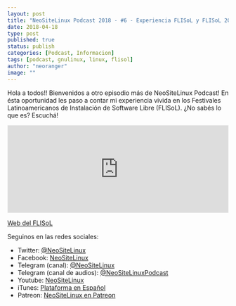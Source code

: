 ```yaml
---
layout: post
title: "NeoSiteLinux Podcast 2018 - #6 - Experiencia FLISoL y FLISoL 2018"
date: 2018-04-18
type: post
published: true
status: publish
categories: [Podcast, Informacion]
tags: [podcast, gnulinux, linux, flisol]
author: "neoranger"
image: ""
---
```


Hola a todos!! Bienvenidos a otro episodio más de NeoSiteLinux Podcast! En ésta oportunidad les paso a contar mi experiencia vivida en los Festivales Latinoamericanos de Instalación de Software Libre (FLISoL). ¿No sabés lo que es? Escuchá!

<iframe id='audio_25482263' frameborder='0' allowfullscreen='' scrolling='no' height='200' style='border:1px solid #EEE; box-sizing:border-box; width:100%;' src="https://ar.ivoox.com/es/player_ej_25482263_4_1.html?c1=ff6600"></iframe>

[Web del FLISoL](http://www.flisol.info)


Seguinos en las redes sociales:
* Twitter: [@NeoSiteLinux](https://twitter.com/neositelinux)
* Facebook: [NeoSiteLinux](https://facebook.com/neositelinux)
* Telegram (canal): [@NeoSiteLinux](https://t.me/neositelinux)
* Telegram (canal de audios): [@NeoSiteLinuxPodcast](https://t.me/neositelinuxpodcast)
* Youtube: [NeoSiteLinux](https://www.youtube.com/user/neositelinux)
* iTunes: [Plataforma en Español](https://itunes.apple.com/es/podcast/neositelinux-podcast/id1290287938?mt=2)
* Patreon: [NeoSiteLinux en Patreon](https://www.patreon.com/NeoSiteLinux)